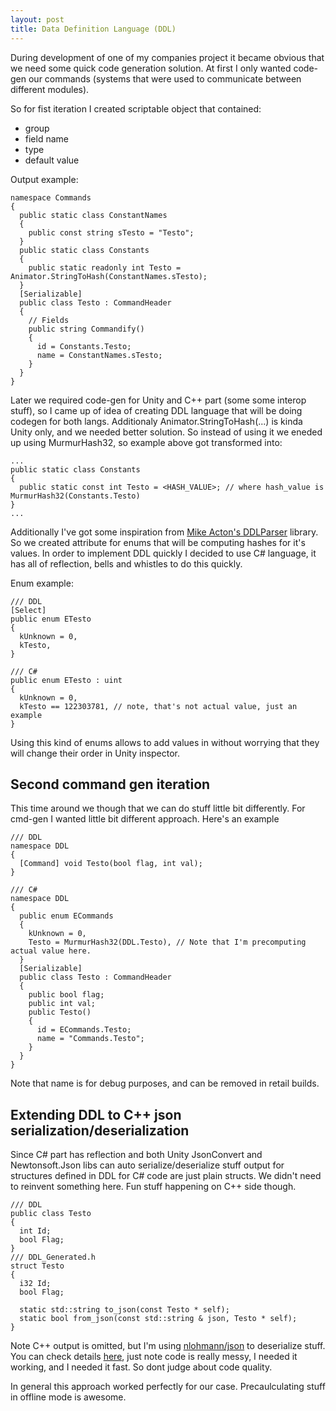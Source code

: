 ```yaml
---
layout: post
title: Data Definition Language (DDL)
---
```


During development of one of my companies project it became obvious that we need some quick code generation solution. At first I only wanted code-gen our commands (systems that were used to communicate between different modules).

So for fist iteration I created scriptable object that contained:
* group
* field name
* type
* default value

Output example:
```
namespace Commands
{
  public static class ConstantNames
  {
    public const string sTesto = "Testo";
  }
  public static class Constants
  {
    public static readonly int Testo = Animator.StringToHash(ConstantNames.sTesto);
  }
  [Serializable]
  public class Testo : CommandHeader
  {
    // Fields
    public string Commandify()
    {
      id = Constants.Testo;
      name = ConstantNames.sTesto;
    }
  }
}
```

Later we required code-gen for Unity and C++ part (some some interop stuff), so I came up of idea of creating DDL language that will be doing codegen for both langs.
Additionaly Animator.StringToHash(...) is kinda Unity only, and we needed better solution. So instead of using it we eneded up using MurmurHash32, so example above got transformed into:
```
...
public static class Constants
{
  public static const int Testo = <HASH_VALUE>; // where hash_value is MurmurHash32(Constants.Testo)
}
...
```

Additionally I've got some inspiration from [Mike Acton's DDLParser](https://github.com/macton/DDLParser) library. So we created attribute for enums that will be computing hashes for it's values. 
In order to implement DDL quickly I decided to use C# language, it has all of reflection, bells and whistles to do this quickly.

Enum example:
```
/// DDL
[Select]
public enum ETesto
{
  kUnknown = 0,
  kTesto,
}

/// C#
public enum ETesto : uint
{
  kUnknown = 0,
  kTesto == 122303781, // note, that's not actual value, just an example
}
```

Using this kind of enums allows to add values in without worrying that they will change their order in Unity inspector.


## Second command gen iteration
This time around we though that we can do stuff little bit differently. For cmd-gen I wanted little bit different approach. Here's an example
```
/// DDL
namespace DDL
{
  [Command] void Testo(bool flag, int val);
}

/// C#
namespace DDL
{
  public enum ECommands
  {
    kUnknown = 0,
    Testo = MurmurHash32(DDL.Testo), // Note that I'm precomputing actual value here.
  }
  [Serializable]
  public class Testo : CommandHeader
  {
    public bool flag;
    public int val;
    public Testo()
    {
      id = ECommands.Testo;
      name = "Commands.Testo";
    }
  }
}
```

Note that name is for debug purposes, and can be removed in retail builds.


## Extending DDL to C++ json serialization/deserialization
Since C# part has reflection and both Unity JsonConvert and Newtonsoft.Json libs can auto serialize/deserialize stuff output for structures defined in DDL for C# code are just plain structs. We didn't need to reinvent something here. Fun stuff happening on C++ side though.
```
/// DDL
public class Testo
{
  int Id;
  bool Flag;
}
/// DDL_Generated.h
struct Testo
{
  i32 Id;
  bool Flag;

  static std::string to_json(const Testo * self);
  static bool from_json(const std::string & json, Testo * self);
}
```

Note C++ output is omitted, but I'm using [nlohmann/json](https://github.com/nlohmann/json) to deserialize stuff. You can check details [here](https://github.com/dstavila/ddlc), just note code is really messy, I needed it working, and I needed it fast. So dont judge about code quality.


In general this approach worked perfectly for our case. Precaulculating stuff in offline mode is awesome.